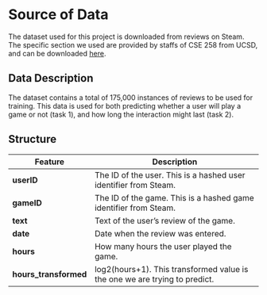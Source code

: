 # Source of Data
The dataset used for this project is downloaded from reviews on Steam. The specific section we used are provided by staffs of CSE 258 from UCSD, and can be downloaded [here](https://cseweb.ucsd.edu/classes/fa23/cse258-a/files/assignment1.tar.gz).

## Data Description
The dataset contains a total of 175,000 instances of reviews to be used for training. This data is used for both predicting whether a user will play a game or not (task 1), and how long the interaction might last (task 2).

## Structure
| Feature | Description|
|---------|------------|
|**userID** | The ID of the user. This is a hashed user identifier from Steam.|
|**gameID** | The ID of the game. This is a hashed game identifier from Steam.|
|**text** | Text of the user’s review of the game.|
|**date** | Date when the review was entered.|
|**hours** | How many hours the user played the game.|
|**hours_transformed** | log2(hours+1). This transformed value is the one we are trying to predict.|
